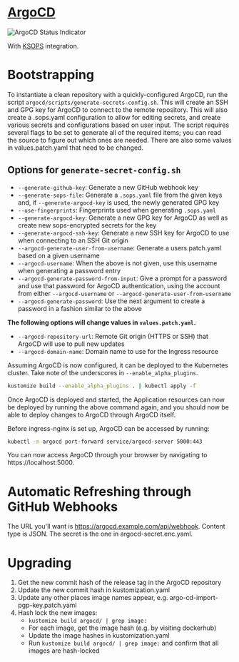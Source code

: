 # [ArgoCD](https://argoproj.github.io/argo-cd/)
![ArgoCD Status Indicator](https://argocd.hashbang.sh/api/badge?name=argocd)

With [KSOPS](https://github.com/viaduct-ai/kustomize-sops) integration.

# Bootstrapping

To instantiate a clean repository with a quickly-configured ArgoCD, run the
script `argocd/scripts/generate-secrets-config.sh`. This will create an SSH and
GPG key for ArgoCD to connect to the remote repository. This will also create a
.sops.yaml configuration to allow for editing secrets, and create various
secrets and configurations based on user input. The script requires several
flags to be set to generate all of the required items; you can read the source
to figure out which ones are needed. There are also some values in
values.patch.yaml that need to be changed.

## Options for `generate-secret-config.sh`

- `--generate-github-key`: Generate a new GitHub webhook key
- `--generate-sops-file`: Generate a `.sops.yaml` file from the given keys and,
  if `--generate-argocd-key` is used, the newly generated GPG key
- `--use-fingerprints`: Fingerprints used when generating `.sops.yaml`
- `--generate-argocd-key`: Generate a new GPG key for ArgoCD as well as create
  new sops-encrypted secrets for the key
- `--generate-argocd-ssh-key`: Generate a new SSH key for ArgoCD to use when
  connecting to an SSH Git origin
- `--argocd-generate-user-from-username`: Generate a users.patch.yaml based on
  a given username
- `--argocd-username`: When the above is not given, use this username when
  generating a password entry
- `--argocd-generate-password-from-input`: Give a prompt for a password and
  use that password for ArgoCD authentication, using the account from either
  `--argocd-username` or `--argocd-generate-user-from-username`
- `--argocd-generate-password`: Use the next argument to create a password in a
  fashion similar to the above

**The following options will change values in `values.patch.yaml`.**

- `--argocd-repository-url`: Remote Git origin (HTTPS or SSH) that ArgoCD will
  use to pull new updates
- `--argocd-domain-name`: Domain name to use for the Ingress resource

Assuming ArgoCD is now configured, it can be deployed to the Kubernetes
cluster. Take note of the underscores in `--enable_alpha_plugins`.

```sh
kustomize build --enable_alpha_plugins . | kubectl apply -f
```

Once ArgoCD is deployed and started, the Application resources can now be
deployed by running the above command again, and you should now be able to
deploy changes to ArgoCD through ArgoCD itself.

Before ingress-nginx is set up, ArgoCD can be accessed by running:

```sh
kubectl -n argocd port-forward service/argocd-server 5000:443
```

You can now access ArgoCD through your browser by navigating to
https://localhost:5000.

# Automatic Refreshing through GitHub Webhooks

The URL you'll want is https://argocd.example.com/api/webhook. Content type is
JSON. The secret is the one in argocd-secret.enc.yaml.

# Upgrading

1. Get the new commit hash of the release tag in the ArgoCD repository
2. Update the new commit hash in kustomization.yaml
3. Update any other places image names appear, e.g. argo-cd-import-pgp-key.patch.yaml
4. Hash lock the new images:
   - `kustomize build argocd/ | grep image:`
   - For each image, get the image hash (e.g. by visiting dockerhub)
   - Update the image hashes in kustomization.yaml
   - Run `kustomize build argocd/ | grep image:` and confirm that all images are hash-locked
